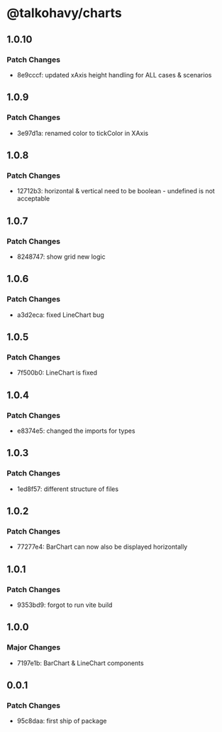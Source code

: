 # @talkohavy/charts

## 1.0.10

### Patch Changes

- 8e9cccf: updated xAxis height handling for ALL cases & scenarios

## 1.0.9

### Patch Changes

- 3e97d1a: renamed color to tickColor in XAxis

## 1.0.8

### Patch Changes

- 12712b3: horizontal & vertical need to be boolean - undefined is not acceptable

## 1.0.7

### Patch Changes

- 8248747: show grid new logic

## 1.0.6

### Patch Changes

- a3d2eca: fixed LineChart bug

## 1.0.5

### Patch Changes

- 7f500b0: LineChart is fixed

## 1.0.4

### Patch Changes

- e8374e5: changed the imports for types

## 1.0.3

### Patch Changes

- 1ed8f57: different structure of files

## 1.0.2

### Patch Changes

- 77277e4: BarChart can now also be displayed horizontally

## 1.0.1

### Patch Changes

- 9353bd9: forgot to run vite build

## 1.0.0

### Major Changes

- 7197e1b: BarChart & LineChart components

## 0.0.1

### Patch Changes

- 95c8daa: first ship of package
